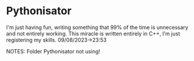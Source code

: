 # Pythonisator
 I'm just having fun, writing something that 99% of the time is unnecessary and not entirely working.
This miracle is written entirely in C++, I’m just registering my skills. 09/08/2023->23:53

NOTES: Folder Pythonisator not using!

